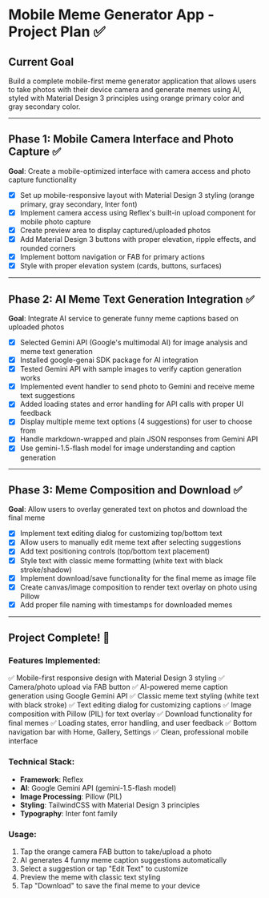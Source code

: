 # Mobile Meme Generator App - Project Plan ✅

## Current Goal
Build a complete mobile-first meme generator application that allows users to take photos with their device camera and generate memes using AI, styled with Material Design 3 principles using orange primary color and gray secondary color.

---

## Phase 1: Mobile Camera Interface and Photo Capture ✅
**Goal**: Create a mobile-optimized interface with camera access and photo capture functionality

- [x] Set up mobile-responsive layout with Material Design 3 styling (orange primary, gray secondary, Inter font)
- [x] Implement camera access using Reflex's built-in upload component for mobile photo capture
- [x] Create preview area to display captured/uploaded photos
- [x] Add Material Design 3 buttons with proper elevation, ripple effects, and rounded corners
- [x] Implement bottom navigation or FAB for primary actions
- [x] Style with proper elevation system (cards, buttons, surfaces)

---

## Phase 2: AI Meme Text Generation Integration ✅
**Goal**: Integrate AI service to generate funny meme captions based on uploaded photos

- [x] Selected Gemini API (Google's multimodal AI) for image analysis and meme text generation
- [x] Installed google-genai SDK package for AI integration
- [x] Tested Gemini API with sample images to verify caption generation works
- [x] Implemented event handler to send photo to Gemini and receive meme text suggestions
- [x] Added loading states and error handling for API calls with proper UI feedback
- [x] Display multiple meme text options (4 suggestions) for user to choose from
- [x] Handle markdown-wrapped and plain JSON responses from Gemini API
- [x] Use gemini-1.5-flash model for image understanding and caption generation

---

## Phase 3: Meme Composition and Download ✅
**Goal**: Allow users to overlay generated text on photos and download the final meme

- [x] Implement text editing dialog for customizing top/bottom text
- [x] Allow users to manually edit meme text after selecting suggestions
- [x] Add text positioning controls (top/bottom text placement)
- [x] Style text with classic meme formatting (white text with black stroke/shadow)
- [x] Implement download/save functionality for the final meme as image file
- [x] Create canvas/image composition to render text overlay on photo using Pillow
- [x] Add proper file naming with timestamps for downloaded memes

---

## Project Complete! 🎉

### Features Implemented:
✅ Mobile-first responsive design with Material Design 3 styling
✅ Camera/photo upload via FAB button
✅ AI-powered meme caption generation using Google Gemini API
✅ Classic meme text styling (white text with black stroke)
✅ Text editing dialog for customizing captions
✅ Image composition with Pillow (PIL) for text overlay
✅ Download functionality for final memes
✅ Loading states, error handling, and user feedback
✅ Bottom navigation bar with Home, Gallery, Settings
✅ Clean, professional mobile interface

### Technical Stack:
- **Framework**: Reflex
- **AI**: Google Gemini API (gemini-1.5-flash model)
- **Image Processing**: Pillow (PIL)
- **Styling**: TailwindCSS with Material Design 3 principles
- **Typography**: Inter font family

### Usage:
1. Tap the orange camera FAB button to take/upload a photo
2. AI generates 4 funny meme caption suggestions automatically
3. Select a suggestion or tap "Edit Text" to customize
4. Preview the meme with classic text styling
5. Tap "Download" to save the final meme to your device
